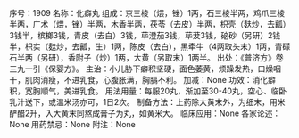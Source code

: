 序号：1909
名称：化癖丸
组成：京三棱（煨，锉）1两，石三棱半两，鸡爪三棱半两，广术（煨，锉）半两，木香半两，茯苓（去皮）半两，枳壳（麸炒，去瓤）3钱半，槟榔3钱，青皮（去白）3钱，荜澄茄3钱，荜茇3钱，硇砂（另研）2钱半，枳实（麸炒，去瓤，生）1两，陈皮（去白），黑牵牛（4两取头末）1两，青礞石半两（另研），香附子（炒）1两，大黄（另取末）1两半。
出处：《普济方》卷三九一引《保婴方》。
主治：小儿胁下癖积坚硬，面色萎黄，烦躁发热，口燥咽干，肌肉消瘦，不进乳食，心腹胀满，胸膈不利。
加减：None
功效：消化癖积，宽胸顺气，美进乳食。
用法用量：每服20丸，渐加至30-40丸，空心、临卧乳汁送下，或温米汤亦可，1日2次。
制备方法：上药除大黄末外，为细末，用米酽醋2升，入大黄末同熬成膏子为丸，如黄米大。
临床应用：None
各家论述：None
用药禁忌：None
附注：None
